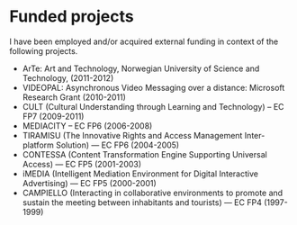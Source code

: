 # Funded projects

I have been employed and/or acquired external funding in context of the following projects.

* ArTe: Art and Technology, Norwegian University of Science and Technology, (2011-2012)
* VIDEOPAL: Asynchronous Video Messaging over a distance: Microsoft Research Grant (2010-2011)
* CULT (Cultural Understanding through Learning and Technology) – EC FP7 (2009-2011)
* MEDIACITY – EC FP6 (2006-2008)
* TIRAMISU (The Innovative Rights and Access Management Inter-platform Solution) — EC FP6 (2004-2005)
* CONTESSA (Content Transformation Engine Supporting Universal Access) — EC FP5 (2001-2003)
* iMEDIA (Intelligent Mediation Environment for Digital Interactive Advertising) — EC FP5 (2000-2001)
* CAMPIELLO (Interacting in collaborative environments to promote and sustain the meeting between inhabitants and tourists) — EC FP4 (1997-1999)
